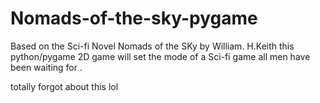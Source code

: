 # Nomads-of-the-sky-pygame
Based on the Sci-fi Novel Nomads of the SKy by William. H.Keith this python/pygame 2D game will set the mode of a Sci-fi game all men have been waiting for .



totally forgot about this lol
